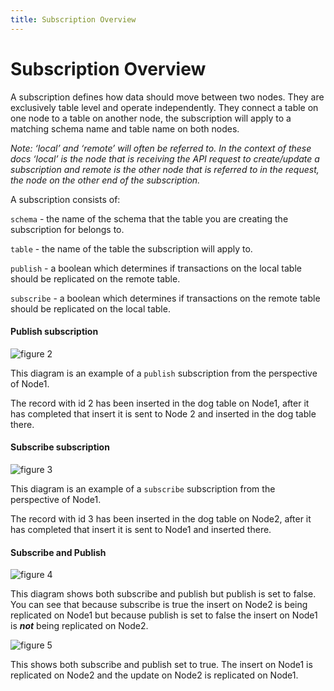 ```yaml
---
title: Subscription Overview
---
```


# Subscription Overview

A subscription defines how data should move between two nodes. They are exclusively table level and operate independently. They connect a table on one node to a table on another node, the subscription will apply to a matching schema name and table name on both nodes.

_Note: ‘local’ and ‘remote’ will often be referred to. In the context of these docs ‘local’ is the node that is receiving the API request to create/update a subscription and remote is the other node that is referred to in the request, the node on the other end of the subscription._

A subscription consists of:

`schema` - the name of the schema that the table you are creating the subscription for belongs to.

`table` - the name of the table the subscription will apply to.

`publish` - a boolean which determines if transactions on the local table should be replicated on the remote table.

`subscribe` - a boolean which determines if transactions on the remote table should be replicated on the local table.

#### Publish subscription

![figure 2](/img/v4.2/clustering/figure2.png)

This diagram is an example of a `publish` subscription from the perspective of Node1.

The record with id 2 has been inserted in the dog table on Node1, after it has completed that insert it is sent to Node 2 and inserted in the dog table there.

#### Subscribe subscription

![figure 3](/img/v4.2/clustering/figure3.png)

This diagram is an example of a `subscribe` subscription from the perspective of Node1.

The record with id 3 has been inserted in the dog table on Node2, after it has completed that insert it is sent to Node1 and inserted there.

#### Subscribe and Publish

![figure 4](/img/v4.2/clustering/figure4.png)

This diagram shows both subscribe and publish but publish is set to false. You can see that because subscribe is true the insert on Node2 is being replicated on Node1 but because publish is set to false the insert on Node1 is _**not**_ being replicated on Node2.

![figure 5](/img/v4.2/clustering/figure5.png)

This shows both subscribe and publish set to true. The insert on Node1 is replicated on Node2 and the update on Node2 is replicated on Node1.
